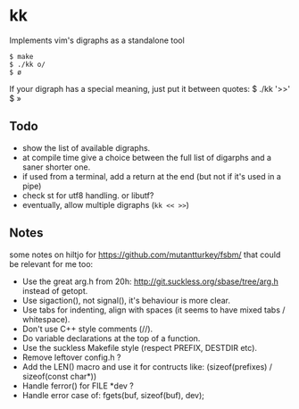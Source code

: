 # kk

Implements vim's digraphs as a standalone tool

    $ make
    $ ./kk o/
    $ ø

If your digraph has a special meaning, just put it between quotes:
    $ ./kk '>>'
    $ »

## Todo

- show the list of available digraphs.
- at compile time give a choice between the full list of digarphs and a saner shorter one.
- if used from a terminal, add a return at the end (but not if it's used in a pipe)
- check st for utf8 handling. or libutf?
- eventually, allow multiple digraphs (`kk << >>`)

## Notes

some notes on hiltjo for https://github.com/mutantturkey/fsbm/ that could be relevant for me too:

- Use the great arg.h from 20h:
http://git.suckless.org/sbase/tree/arg.h instead of getopt.
- Use sigaction(), not signal(), it's behaviour is more clear.
- Use tabs for indenting, align with spaces (it seems to have mixed
tabs / whitespace).
- Don't use C++ style comments (//).
- Do variable declarations at the top of a function.
- Use the suckless Makefile style (respect PREFIX, DESTDIR etc).
- Remove leftover config.h ?
- Add the LEN() macro and use it for contructs like: (sizeof(prefixes)
/ sizeof(const char*))
- Handle ferror() for FILE *dev ?
- Handle error case of: fgets(buf, sizeof(buf), dev);
